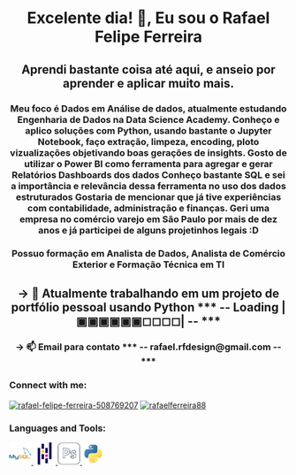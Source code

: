 <h1 align="center">Excelente dia! 👋, Eu sou o Rafael Felipe Ferreira</h1>
<h2 align="center">Aprendi bastante coisa até aqui, e anseio por aprender e aplicar muito mais.
</h2>
<h3 align="center">  
  Meu foco é Dados em Análise de dados, atualmente estudando Engenharia de Dados na Data Science Academy. 
  Conheço e aplico soluções com Python, usando bastante o Jupyter Notebook, faço extração, limpeza, encoding, ploto vizualizações objetivando boas gerações de insights. 
  Gosto de utilizar o Power BI como ferramenta para agregar e gerar Relatórios Dashboards dos dados 
  Conheço bastante SQL e sei a importância e relevância dessa ferramenta no uso dos dados estruturados
  Gostaria de mencionar que já tive experiências com contabilidade, administração e finanças. Geri uma empresa no comércio varejo em São Paulo  por mais de dez anos e já participei de alguns projetinhos legais :D </h3>
  
<h3 align="center">Possuo formação em Analista de Dados, Analista de Comércio Exterior e Formação Técnica em TI</h3>

<h2 align="center"> -> 🔭 Atualmente trabalhando em um projeto de portfólio pessoal usando Python *** -- Loading |▣▣▣▣▣▣◻◻◻◻| -- ***</h2>

<h3 align="center"> -> 📫 Email para contato *** -- rafael.rfdesign@gmail.com -- ***</h3>

<h3 align="left">Connect with me:</h3>
<p align="left">
<a href="https://linkedin.com/in/rafael-felipe-ferreira-508769207" target="blank"><img align="center" src="https://raw.githubusercontent.com/rahuldkjain/github-profile-readme-generator/master/src/images/icons/Social/linked-in-alt.svg" alt="rafael-felipe-ferreira-508769207" height="30" width="40" /></a>
<a href="https://kaggle.com/rafaelferreira88" target="blank"><img align="center" src="https://raw.githubusercontent.com/rahuldkjain/github-profile-readme-generator/master/src/images/icons/Social/kaggle.svg" alt="rafaelferreira88" height="30" width="40" /></a>
</p>

<h3 align="left">Languages and Tools:</h3>
<p align="left"> <a href="https://www.mysql.com/" target="_blank" rel="noreferrer"> <img src="https://raw.githubusercontent.com/devicons/devicon/master/icons/mysql/mysql-original-wordmark.svg" alt="mysql" width="40" height="40"/> </a> <a href="https://pandas.pydata.org/" target="_blank" rel="noreferrer"> <img src="https://raw.githubusercontent.com/devicons/devicon/2ae2a900d2f041da66e950e4d48052658d850630/icons/pandas/pandas-original.svg" alt="pandas" width="40" height="40"/> </a> <a href="https://www.photoshop.com/en" target="_blank" rel="noreferrer"> <img src="https://raw.githubusercontent.com/devicons/devicon/master/icons/photoshop/photoshop-line.svg" alt="photoshop" width="40" height="40"/> </a> <a href="https://www.python.org" target="_blank" rel="noreferrer"> <img src="https://raw.githubusercontent.com/devicons/devicon/master/icons/python/python-original.svg" alt="python" width="40" height="40"/> </a> </p>
